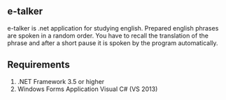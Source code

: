 e-talker
------------
e-talker is .net application for studying english. 
Prepared english phrases are spoken in a random order.
You have to recall the translation of the phrase
and after a short pause it is spoken by the program automatically.

Requirements
------------
1. .NET Framework 3.5 or higher
2. Windows Forms Application Visual C# (VS 2013)

